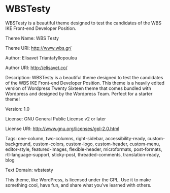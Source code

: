 # WBSTesty
WBSTesty is a beautiful theme designed to test the candidates of the WBS IKE Front-end Developer Position. 

Theme Name: WBS Testy

Theme URI: http://www.wbs.gr/

Author: Elisavet Triantafyllopoulou

Author URI: http://elisavet.co/

Description: WBSTesty is a beautiful theme designed to test the candidates of the WBS IKE Front-end Developer Position. This theme is a heavily edited version of Wordpress Twenty Sixteen theme that comes bundled with Wordpress and designed by the Wordpress Team. Perfect for a starter theme!

Version: 1.0

License: GNU General Public License v2 or later

License URI: http://www.gnu.org/licenses/gpl-2.0.html

Tags: one-column, two-columns, right-sidebar, accessibility-ready, custom-background, custom-colors, custom-logo, custom-header, custom-menu, editor-style, featured-images, flexible-header, microformats, post-formats, rtl-language-support, sticky-post, threaded-comments, translation-ready, blog

Text Domain: wbstesty

This theme, like WordPress, is licensed under the GPL.
Use it to make something cool, have fun, and share what you've learned with others.
